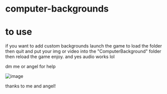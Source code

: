 # computer-backgrounds




# to use 
 if you want to add custom backgrounds launch the game to load the folder then quit and put your img or video into the "ComputerBackground" folder then reload the game enjoy. and yes audio works lol 

dm me or angel for help

![image](https://github.com/FURY909/computer-backgrounds/assets/86896895/e28eacc5-aa05-4a1d-80e9-fecac134ffbf)

thanks to me and angel!
